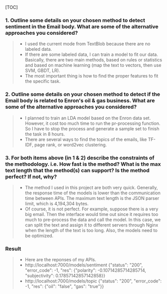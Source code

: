 [TOC]

### 1. Outline some details on your chosen method to detect sentiment in the Email body. What are some of the alternative approaches you considered?

 >- I used the current mode from TextBlob because there are no labeled data. 
 >-  If there are some labeled data, I can train a model to fit our data. Basically, there are two main methods, based on rules or statistics and based on machine learning (map the text to vectors, then use SVM, GBDT, LR). 
 >- The most important thing is how to find the proper features to fit the specific task.   


### 2. Outline some details on your chosen method to detect if the Email body is related to Enron's oil & gas business. What are some of the alternative approaches you considered?
>- I planned to train an LDA model based on the Enron data set. However, it cost too much time to run the pr-processing function. So I have to stop the process and generate a sample set to finish the task in 8 hours.  
>- There are several ways to find the topics of the emails, like TF-IDF, page rank, or word2vec clustering.    


### 3. For both items above (in 1 & 2) describe the constraints of the methodology. i.e. How fast is the method? What is the max text length that the method(s) can support? Is the method perfect? If not, why? 
>- The method I used in this project are both very quick. Generally, the response time of the models is lower than the communication time between APIs. The maximum text length is the JSON parser limit, which is 4,194,304 bytes.  
>- Of course, it is not perfect. For example, suppose there is a very big email. Then the interface would time out since it requires too much to pre-process the data and call the model. In this case, we can split the text and assign it to different servers through Nginx when the length of the text is too long. Also, the models need to be optimized. 

### Result
>- Here are the reponses of my APIs.
>- http://localhost:7000/models/sentiment {"status": "200", "error_code": -1, "res": {"polarity": -0.10714285714285714, "subjectivity": 0.17857142857142858}}
>- http://localhost:7000/models/topic  {"status": "200", "error_code": -1, "res": {"oil": "false", "gas": "true"}}